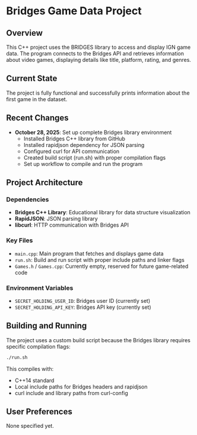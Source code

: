 # Bridges Game Data Project

## Overview
This C++ project uses the BRIDGES library to access and display IGN game data. The program connects to the Bridges API and retrieves information about video games, displaying details like title, platform, rating, and genres.

## Current State
The project is fully functional and successfully prints information about the first game in the dataset.

## Recent Changes
- **October 28, 2025**: Set up complete Bridges library environment
  - Installed Bridges C++ library from GitHub
  - Installed rapidjson dependency for JSON parsing
  - Configured curl for API communication
  - Created build script (run.sh) with proper compilation flags
  - Set up workflow to compile and run the program

## Project Architecture

### Dependencies
- **Bridges C++ Library**: Educational library for data structure visualization
- **RapidJSON**: JSON parsing library
- **libcurl**: HTTP communication with Bridges API

### Key Files
- `main.cpp`: Main program that fetches and displays game data
- `run.sh`: Build and run script with proper include paths and linker flags
- `Games.h` / `Games.cpp`: Currently empty, reserved for future game-related code

### Environment Variables
- `SECRET_HOLDING_USER_ID`: Bridges user ID (currently set)
- `SECRET_HOLDING_API_KEY`: Bridges API key (currently set)

## Building and Running
The project uses a custom build script because the Bridges library requires specific compilation flags:
```bash
./run.sh
```

This compiles with:
- C++14 standard
- Local include paths for Bridges headers and rapidjson
- curl include and library paths from curl-config

## User Preferences
None specified yet.
